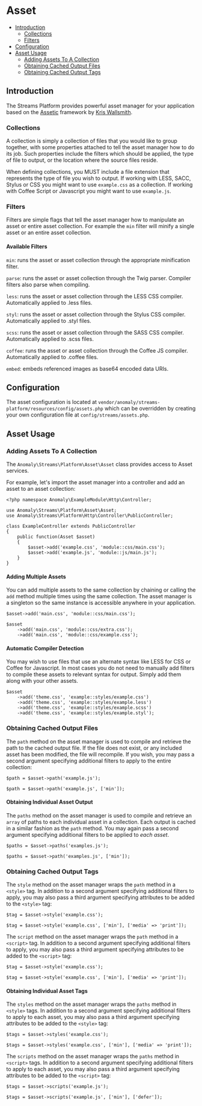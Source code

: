 # Asset

- [Introduction](#introduction)
	- [Collections](#collections)
	- [Filters](#filters)
- [Configuration](#configuration)
- [Asset Usage](#asset-usage)
	- [Adding Assets To A Collection](#adding-assets-to-a-collection)
	- [Obtaining Cached Output Files](#obtaining-cached-output-files)
	- [Obtaining Cached Output Tags](#obtaining-cached-output-tags)


<a name="introduction"></a>
## Introduction

The Streams Platform provides powerful asset manager for your application based on the [Assetic](https://github.com/kriswallsmith/assetic) framework by [Kris Wallsmith](http://kriswallsmith.net).

<a name="collections"></a>
### Collections

A collection is simply a collection of files that you would like to group together, with some properties attached to tell the asset manager how to do its job. Such properties include the filters which should be applied, the type of file to output, or the location where the source files reside.

When defining collections, you MUST include a file extension that represents the type of file you wish to output. If working with LESS, SACC, Stylus or CSS you might want to use `example.css` as a collection. If working with Coffee Script or Javascript you might want to use `example.js`.

<a name="filters"></a>
### Filters

Filters are simple flags that tell the asset manager how to manipulate an asset or entire asset collection. For example the `min` filter will minify a single asset or an entire asset collection.

#### Available Filters

`min`: runs the asset or asset collection through the appropriate minification filter.

`parse`: runs the asset or asset collection through the Twig parser. Compiler filters also parse when compiling.

`less`: runs the asset or asset collection through the LESS CSS compiler. Automatically applied to .less files.

`styl`: runs the asset or asset collection through the Stylus CSS compiler. Automatically applied to .styl files.

`scss`: runs the asset or asset collection through the SASS CSS compiler. Automatically applied to .scss files.

`coffee`: runs the asset or asset collection through the Coffee JS compiler. Automatically applied to .coffee files.

`embed`: embeds referenced images as base64 encoded data URIs.


<a name="configuration"></a>
## Configuration

The asset configuration is located at `vendor/anomaly/streams-platform/resources/config/assets.php` which can be overridden by creating your own configuration file at `config/streams/assets.php`.


<a name="asset-usage"></a>
## Asset Usage

<a name="adding-assets-to-collections"></a>
### Adding Assets To A Collection

The `Anomaly\Streams\Platform\Asset\Asset` class provides access to Asset services.

For example, let's import the asset manager into a controller and add an asset to an asset collection:

	<?php namespace Anomaly\ExampleModule\Http\Controller;
	
	use Anomaly\Streams\Platform\Asset\Asset;
	use Anomaly\Streams\Platform\Http\Controller\PublicController;
	
	class ExampleController extends PublicController
	{
		public function(Asset $asset)
		{
			$asset->add('example.css', 'module::css/main.css');
			$asset->add('example.js', 'module::js/main.js');
		}
	}

#### Adding Multiple Assets

You can add multiple assets to the same collection by chaining or calling the `add` method multiple times using the same collection. The asset manager is a singleton so the same instance is accessible anywhere in your application.

	$asset->add('main.css', 'module::css/main.css');
	
	$asset
		->add('main.css', 'module::css/extra.css');
		->add('main.css', 'module::css/example.css');

#### Automatic Compiler Detection

You may wish to use files that use an alternate syntax like LESS for CSS or Coffee for Javascript. In most cases you do not need to manually add filters to compile these assets to relevant syntax for output. Simply add them along with your other assets.

	$asset
		->add('theme.css', 'example::styles/example.css')
		->add('theme.css', 'example::styles/example.less')
		->add('theme.css', 'example::styles/example.scss')
		->add('theme.css', 'example::styles/example.styl');

<a name="obtaining-cached-output-files"></a>
### Obtaining Cached Output Files

The `path` method on the asset manager is used to compile and retrieve the path to the cached output file. If the file does not exist, or any included asset has been modified, the file will recompile. If you wish, you may pass a second argument specifying additional filters to apply to the entire collection:

	$path = $asset->path('example.js');
	
	$path = $asset->path('example.js', ['min']);

#### Obtaining Individual Asset Output

The `paths` method on the asset manager is used to compile and retrieve an `array` of paths to each individual asset in a collection. Each output is cached in a similar fashion as the `path` method. You may again pass a second argument specifying additional filters to be applied to *each asset*.

	$paths = $asset->paths('examples.js');
	
	$paths = $asset->path('examples.js', ['min']);

<a name="obtaining-cached-output-tags"></a>
### Obtaining Cached Output Tags

The `style` method on the asset manager wraps the `path` method in a `<style>` tag. In addition to a second argument specifying additional filters to apply, you may also pass a third argument specifying attributes to be added to the `<style>` tag:

	$tag = $asset->style('example.css');
	
	$tag = $asset->style('example.css', ['min'], ['media' => 'print']);

The `script` method on the asset manager wraps the `path` method in a `<script>` tag. In addition to a second argument specifying additional filters to apply, you may also pass a third argument specifying attributes to be added to the `<script>` tag:

	$tag = $asset->style('example.css');
	
	$tag = $asset->style('example.css', ['min'], ['media' => 'print']);

#### Obtaining Individual Asset Tags

The `styles` method on the asset manager wraps the `paths` method in `<style>` tags. In addition to a second argument specifying additional filters to apply to each asset, you may also pass a third argument specifying attributes to be added to the `<style>` tag:

	$tags = $asset->styles('example.css');
	
	$tags = $asset->styles('example.css', ['min'], ['media' => 'print']);

The `scripts` method on the asset manager wraps the `paths` method in `<script>` tags. In addition to a second argument specifying additional filters to apply to each asset, you may also pass a third argument specifying attributes to be added to the `<script>` tag:

	$tags = $asset->scripts('example.js');
	
	$tags = $asset->scripts('example.js', ['min'], ['defer']);